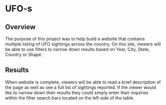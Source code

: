 # UFO-s

## Overview

The purpose of this project was to help build a website that contains multiple listing of UFO sightings across the country. On this site, viewers will be able to use filters to narrow down results based on Year, City, State, Country or Shape. 

## Results

When website is complete, viewers will be able to read a brief description of the page as well as see a full list of sightings reported. If the viewer would like to narrow down their results they could simply enter their inquiries within the filter search bars located on the left side of the table.
